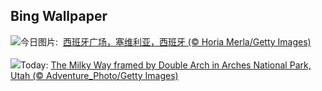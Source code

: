 ## Bing Wallpaper
![](https://www.bing.com/th?id=OHR.SevilleNaboo_ZH-CN1065227658_UHD.jpg&w=1000)今日图片: &nbsp;[西班牙广场，塞维利亚，西班牙 (© Horia Merla/Getty Images)](https://www.bing.com/th?id=OHR.SevilleNaboo_ZH-CN1065227658_UHD.jpg)
<br><br/>
![](https://www.bing.com/th?id=OHR.ArchesGalaxy_EN-US5690613383_UHD.jpg&w=1000)Today: [The Milky Way framed by Double Arch in Arches National Park, Utah (© Adventure_Photo/Getty Images)](https://www.bing.com/th?id=OHR.ArchesGalaxy_EN-US5690613383_UHD.jpg)
<br><br/>
